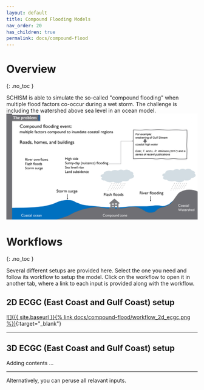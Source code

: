 ```yaml
---
layout: default
title: Compound Flooding Models
nav_order: 20
has_children: true
permalink: docs/compound-flood
---
```


# Overview
{: .no_toc }

SCHISM is able to simulate the so-called "compound flooding" when multiple flood factors co-occur during a wet storm.
The challenge is including the watershed above sea level in an ocean model.
![](compound_flood.png)

# Workflows
{: .no_toc }

Several different setups are provided here.
Select the one you need and follow its workflow to setup the model.
Click on the workflow to open it in another tab, where a link to each input is provided along with the workflow.

## 2D ECGC (East Coast and Gulf Coast) setup
[![]({{ site.baseurl }}{% link docs/compound-flood/workflow_2d_ecgc.png %})](http://ccrm.vims.edu/yinglong/feiye/Workshop_20190701/TEMP/Doc/ECGC2D.html){:target="_blank"}

---

## 3D ECGC (East Coast and Gulf Coast) setup
Adding contents ...

---

Alternatively, you can peruse all relavant inputs.


